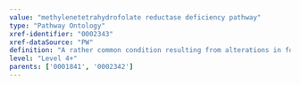 ```yaml
---
value: "methylenetetrahydrofolate reductase deficiency pathway"
type: "Pathway Ontology"
xref-identifier: "0002343"
xref-dataSource: "PW"
definition: "A rather common condition resulting from alterations in folate metabolism and due to defects in methylenetetrahydrofolate reductase (MTHFR) gene."
level: "Level 4+"
parents: ['0001841', '0002342']
---
```

